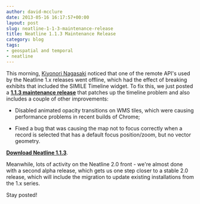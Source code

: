 ```yaml
---
author: david-mcclure
date: 2013-05-16 16:17:57+00:00
layout: post
slug: neatline-1-1-3-maintenance-release
title: Neatline 1.1.3 Maintenance Release
category: blog
tags:
- geospatial and temporal
- neatline
---
```


This morning, [Kiyonori Nagasaki](https://twitter.com/knagasaki) noticed that one of the remote API's used by the Neatline 1.x releases went offline, which had the effect of breaking exhibits that included the SIMILE Timeline widget. To fix this, we just posted a [**1.1.3 maintenance release**](http://omeka.org/add-ons/plugins/neatline/) that patches up the timeline problem and also includes a couple of other improvements:





  * Disabled animated opacity transitions on WMS tiles, which were causing performance problems in recent builds of Chrome;



  * Fixed a bug that was causing the map not to focus correctly when a record is selected that has a default focus position/zoom, but no vector geometry.




[**Download Neatline 1.1.3**](http://omeka.org/add-ons/plugins/neatline/).

Meanwhile, lots of activity on the Neatline 2.0 front - we're almost done with a second alpha release, which gets us one step closer to a stable 2.0 release, which will include the migration to update existing installations from the 1.x series.

Stay posted!
